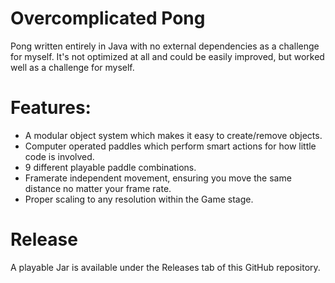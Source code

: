 # Overcomplicated Pong

Pong written entirely in Java with no external dependencies as a challenge for myself. It's not optimized at all and
could be easily improved, but worked well as a challenge for myself.

# Features:

- A modular object system which makes it easy to create/remove objects.
- Computer operated paddles which perform smart actions for how little code is involved.
- 9 different playable paddle combinations.
- Framerate independent movement, ensuring you move the same distance no matter your frame rate.
- Proper scaling to any resolution within the Game stage.

# Release

A playable Jar is available under the Releases tab of this GitHub repository.